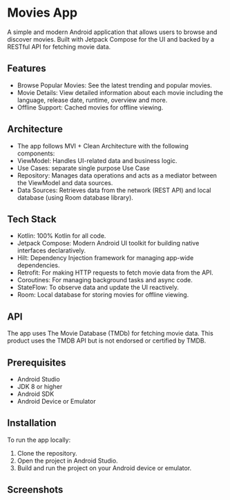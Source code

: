 # Movies App

A simple and modern Android application that allows users to browse and discover movies. Built with
Jetpack Compose for the UI and backed by a RESTful API for fetching movie data.

## Features

- Browse Popular Movies: See the latest trending and popular movies.
- Movie Details: View detailed information about each movie including the language, release date,
  runtime, overview and more.
- Offline Support: Cached movies for offline viewing.

## Architecture

- The app follows MVI + Clean Architecture with the following components:
- ViewModel: Handles UI-related data and business logic.
- Use Cases: separate single purpose Use Case
- Repository: Manages data operations and acts as a mediator between the ViewModel and data sources.
- Data Sources: Retrieves data from the network (REST API) and local database (using Room database
  library).

## Tech Stack

- Kotlin: 100% Kotlin for all code.
- Jetpack Compose: Modern Android UI toolkit for building native interfaces declaratively.
- Hilt: Dependency Injection framework for managing app-wide dependencies.
- Retrofit: For making HTTP requests to fetch movie data from the API.
- Coroutines: For managing background tasks and async code.
- StateFlow: To observe data and update the UI reactively.
- Room: Local database for storing movies for offline viewing.

## API

The app uses The Movie Database (TMDb) for fetching movie data.
This product uses the TMDB API but is not endorsed or certified by TMDB.

## Prerequisites

- Android Studio
- JDK 8 or higher
- Android SDK
- Android Device or Emulator

## Installation

To run the app locally:

1. Clone the repository.
2. Open the project in Android Studio.
3. Build and run the project on your Android device or emulator.

## Screenshots